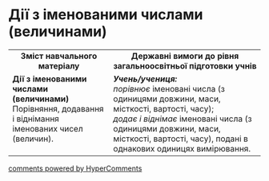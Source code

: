 <div id="hypercomments_widget" class="js-hypercomments-widget invisible"></div>

# Дії з іменованими числами (величинами)
<table>
  <tr>
    <td width="40%" align="center"><b>Зміст навчального матеріалу<b></td>
    <td width="60%" align="center"><b>Державні вимоги до рівня загальноосвітньої підготовки учнів</b></td>
  </tr>
  <tr>
    <td width="40%" style="vertical-align:top !important;"><b>Дії з іменованими числами (величинами)</b><br>
Порівняння, додавання і віднімання іменованих чисел (величин).<br></td>
    <td width="60%" style="vertical-align:top !important;"><i><b>Учень/учениця:</b></i><br>
<i>порівнює</i> іменовані числа (з одиницями довжини, маси, місткості, вартості, часу);<br>  
<i>додає і віднімає</i>  іменовані числа (з одиницями  довжини, маси, місткості, вартості, часу), подані в однакових одиницях вимірювання.<br></td>
  </tr>
</table>

<div class="js-hypercomments-container">
    <a href="http://hypercomments.com" class="hc-link" title="comments widget">comments powered by HyperComments</a>
</div>